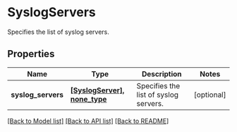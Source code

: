 # SyslogServers

Specifies the list of syslog servers.

## Properties
Name | Type | Description | Notes
------------ | ------------- | ------------- | -------------
**syslog_servers** | [**[SyslogServer], none_type**](SyslogServer.md) | Specifies the list of syslog servers. | [optional] 

[[Back to Model list]](../README.md#documentation-for-models) [[Back to API list]](../README.md#documentation-for-api-endpoints) [[Back to README]](../README.md)


